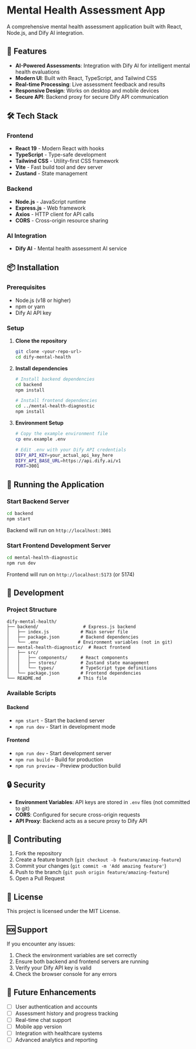 # Mental Health Assessment App

A comprehensive mental health assessment application built with React, Node.js, and Dify AI integration.

## 🚀 Features

- **AI-Powered Assessments**: Integration with Dify AI for intelligent mental health evaluations
- **Modern UI**: Built with React, TypeScript, and Tailwind CSS
- **Real-time Processing**: Live assessment feedback and results
- **Responsive Design**: Works on desktop and mobile devices
- **Secure API**: Backend proxy for secure Dify API communication

## 🛠️ Tech Stack

### Frontend
- **React 19** - Modern React with hooks
- **TypeScript** - Type-safe development
- **Tailwind CSS** - Utility-first CSS framework
- **Vite** - Fast build tool and dev server
- **Zustand** - State management

### Backend
- **Node.js** - JavaScript runtime
- **Express.js** - Web framework
- **Axios** - HTTP client for API calls
- **CORS** - Cross-origin resource sharing

### AI Integration
- **Dify AI** - Mental health assessment AI service

## 📦 Installation

### Prerequisites
- Node.js (v18 or higher)
- npm or yarn
- Dify AI API key

### Setup

1. **Clone the repository**
   ```bash
   git clone <your-repo-url>
   cd dify-mental-health
   ```

2. **Install dependencies**
   ```bash
   # Install backend dependencies
   cd backend
   npm install
   
   # Install frontend dependencies
   cd ../mental-health-diagnostic
   npm install
   ```

3. **Environment Setup**
   ```bash
   # Copy the example environment file
   cp env.example .env
   
   # Edit .env with your Dify API credentials
   DIFY_API_KEY=your_actual_api_key_here
   DIFY_API_BASE_URL=https://api.dify.ai/v1
   PORT=3001
   ```

## 🚀 Running the Application

### Start Backend Server
```bash
cd backend
npm start
```
Backend will run on `http://localhost:3001`

### Start Frontend Development Server
```bash
cd mental-health-diagnostic
npm run dev
```
Frontend will run on `http://localhost:5173` (or 5174)

## 🔧 Development

### Project Structure
```
dify-mental-health/
├── backend/                 # Express.js backend
│   ├── index.js            # Main server file
│   ├── package.json        # Backend dependencies
│   └── .env               # Environment variables (not in git)
├── mental-health-diagnostic/  # React frontend
│   ├── src/
│   │   ├── components/     # React components
│   │   ├── stores/         # Zustand state management
│   │   └── types/          # TypeScript type definitions
│   └── package.json        # Frontend dependencies
└── README.md              # This file
```

### Available Scripts

#### Backend
- `npm start` - Start the backend server
- `npm run dev` - Start in development mode

#### Frontend
- `npm run dev` - Start development server
- `npm run build` - Build for production
- `npm run preview` - Preview production build

## 🔒 Security

- **Environment Variables**: API keys are stored in `.env` files (not committed to git)
- **CORS**: Configured for secure cross-origin requests
- **API Proxy**: Backend acts as a secure proxy to Dify API

## 🤝 Contributing

1. Fork the repository
2. Create a feature branch (`git checkout -b feature/amazing-feature`)
3. Commit your changes (`git commit -m 'Add amazing feature'`)
4. Push to the branch (`git push origin feature/amazing-feature`)
5. Open a Pull Request

## 📄 License

This project is licensed under the MIT License.

## 🆘 Support

If you encounter any issues:
1. Check the environment variables are set correctly
2. Ensure both backend and frontend servers are running
3. Verify your Dify API key is valid
4. Check the browser console for any errors

## 🔮 Future Enhancements

- [ ] User authentication and accounts
- [ ] Assessment history and progress tracking
- [ ] Real-time chat support
- [ ] Mobile app version
- [ ] Integration with healthcare systems
- [ ] Advanced analytics and reporting 